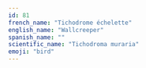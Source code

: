 ```yaml
---
id: 81
french_name: "Tichodrome échelette"
english_name: "Wallcreeper"
spanish_name: ""
scientific_name: "Tichodroma muraria"
emoji: "bird"
---
```

